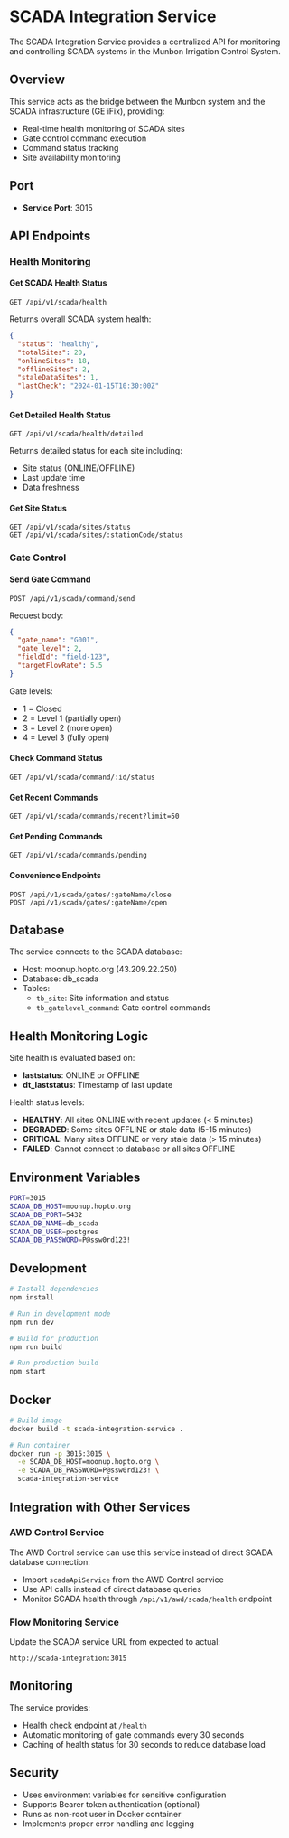 # SCADA Integration Service

The SCADA Integration Service provides a centralized API for monitoring and controlling SCADA systems in the Munbon Irrigation Control System.

## Overview

This service acts as the bridge between the Munbon system and the SCADA infrastructure (GE iFix), providing:
- Real-time health monitoring of SCADA sites
- Gate control command execution
- Command status tracking
- Site availability monitoring

## Port

- **Service Port**: 3015

## API Endpoints

### Health Monitoring

#### Get SCADA Health Status
```
GET /api/v1/scada/health
```

Returns overall SCADA system health:
```json
{
  "status": "healthy",
  "totalSites": 20,
  "onlineSites": 18,
  "offlineSites": 2,
  "staleDataSites": 1,
  "lastCheck": "2024-01-15T10:30:00Z"
}
```

#### Get Detailed Health Status
```
GET /api/v1/scada/health/detailed
```

Returns detailed status for each site including:
- Site status (ONLINE/OFFLINE)
- Last update time
- Data freshness

#### Get Site Status
```
GET /api/v1/scada/sites/status
GET /api/v1/scada/sites/:stationCode/status
```

### Gate Control

#### Send Gate Command
```
POST /api/v1/scada/command/send
```

Request body:
```json
{
  "gate_name": "G001",
  "gate_level": 2,
  "fieldId": "field-123",
  "targetFlowRate": 5.5
}
```

Gate levels:
- 1 = Closed
- 2 = Level 1 (partially open)
- 3 = Level 2 (more open)
- 4 = Level 3 (fully open)

#### Check Command Status
```
GET /api/v1/scada/command/:id/status
```

#### Get Recent Commands
```
GET /api/v1/scada/commands/recent?limit=50
```

#### Get Pending Commands
```
GET /api/v1/scada/commands/pending
```

#### Convenience Endpoints
```
POST /api/v1/scada/gates/:gateName/close
POST /api/v1/scada/gates/:gateName/open
```

## Database

The service connects to the SCADA database:
- Host: moonup.hopto.org (43.209.22.250)
- Database: db_scada
- Tables:
  - `tb_site`: Site information and status
  - `tb_gatelevel_command`: Gate control commands

## Health Monitoring Logic

Site health is evaluated based on:
- **laststatus**: ONLINE or OFFLINE
- **dt_laststatus**: Timestamp of last update

Health status levels:
- **HEALTHY**: All sites ONLINE with recent updates (< 5 minutes)
- **DEGRADED**: Some sites OFFLINE or stale data (5-15 minutes)
- **CRITICAL**: Many sites OFFLINE or very stale data (> 15 minutes)  
- **FAILED**: Cannot connect to database or all sites OFFLINE

## Environment Variables

```bash
PORT=3015
SCADA_DB_HOST=moonup.hopto.org
SCADA_DB_PORT=5432
SCADA_DB_NAME=db_scada
SCADA_DB_USER=postgres
SCADA_DB_PASSWORD=P@ssw0rd123!
```

## Development

```bash
# Install dependencies
npm install

# Run in development mode
npm run dev

# Build for production
npm run build

# Run production build
npm start
```

## Docker

```bash
# Build image
docker build -t scada-integration-service .

# Run container
docker run -p 3015:3015 \
  -e SCADA_DB_HOST=moonup.hopto.org \
  -e SCADA_DB_PASSWORD=P@ssw0rd123! \
  scada-integration-service
```

## Integration with Other Services

### AWD Control Service
The AWD Control service can use this service instead of direct SCADA database connection:
- Import `scadaApiService` from the AWD Control service
- Use API calls instead of direct database queries
- Monitor SCADA health through `/api/v1/awd/scada/health` endpoint

### Flow Monitoring Service
Update the SCADA service URL from expected to actual:
```
http://scada-integration:3015
```

## Monitoring

The service provides:
- Health check endpoint at `/health`
- Automatic monitoring of gate commands every 30 seconds
- Caching of health status for 30 seconds to reduce database load

## Security

- Uses environment variables for sensitive configuration
- Supports Bearer token authentication (optional)
- Runs as non-root user in Docker container
- Implements proper error handling and logging
